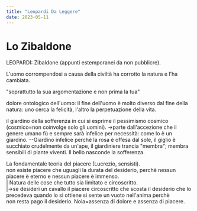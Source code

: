 ```yaml
---
title: "Leopardi Da Leggere"
date: 2023-05-11
---
```

# Lo Zibaldone
LEOPARDI:
Zibaldone (appunti estemporanei da non pubblicre). 

L'uomo corrompendosi a causa della civiltà ha corrotto la natura e l'ha cambiata.

"soprattutto la sua argomentazione e non prima la tua" 

dolore ontologico dell'uomo: il fine dell'uomo è molto diverso dal fine della natura: uno cerca la felicità, l'altro la perpetuazione della vita.

il giardino della sofferenza in cui si esprime il pessimismo cosmico (cosmico=non coinvolge solo gli uomini). 
->parte dall'accezione che il genere umano fù e sempre sarà infelice per necessità: come lo è un giardino. 
--Giardino infelice perchè la rosa è offesa dal sole, il giglio è succhiato crudelmente da un'ape, il giardiniere trancia "membra";
						membra sensibili di piante viventi. Il bello nasconde la sofferenza. 
						
La fondamentale teoria del piacere (Lucrezio, sensisti).  
non esiste piacere che uguagli la durata del desiderio, perchè nessun piacere è eterno e nessun piacere è immenso.   
	|						Natura delle cose che tutto sia limitato e circoscritto.  
	|->se desideri un cavallo il piacere circoscritto che scosta il desiderio che lo precedeva quando lo si ottiene si sente un vuoto nell'anima perchè   
		non resta pago il desiderio. Noia=assenza di dolore e assenza di piacere.  
    
